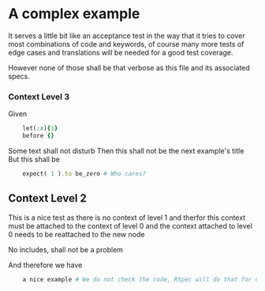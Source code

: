 # A complex example

It serves a little bit like an acceptance test in the way that it
tries to cover most combinations of code and keywords, of course
many more tests of edge cases and translations will be needed for
a good test coverage.

However none of those shall be that verbose as this file and its
associated specs.

### Context Level 3

Given

```ruby
    let(:x){1}
    before {}
```

Some text shall not disturb
Then this shall not be the next example's title
But this shall be
```ruby
    expect( 1 ).to be_zero # Who cares?
```

## Context Level 2

This is a nice test as there is no context of level 1 and therfor this context must be attached to
the context of level 0 and the context attached to level 0 needs to be reattached to the new node

No includes, shall not be a problem

And therefore we have
```ruby
    a nice example # We do not check the code, RSpec will do that for us
```
